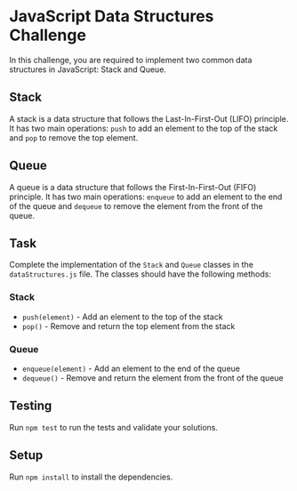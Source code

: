 # JavaScript Data Structures Challenge
In this challenge, you are required to implement two common data structures in JavaScript: Stack and Queue.

## Stack
A stack is a data structure that follows the Last-In-First-Out (LIFO) principle. It has two main operations: `push` to add an element to the top of the stack and `pop` to remove the top element.

## Queue
A queue is a data structure that follows the First-In-First-Out (FIFO) principle. It has two main operations: `enqueue` to add an element to the end of the queue and `dequeue` to remove the element from the front of the queue.

## Task
Complete the implementation of the `Stack` and `Queue` classes in the `dataStructures.js` file. The classes should have the following methods:

### Stack
- `push(element)` - Add an element to the top of the stack
- `pop()` - Remove and return the top element from the stack

### Queue
- `enqueue(element)` - Add an element to the end of the queue
- `dequeue()` - Remove and return the element from the front of the queue

## Testing
Run `npm test` to run the tests and validate your solutions.

## Setup
Run `npm install` to install the dependencies.